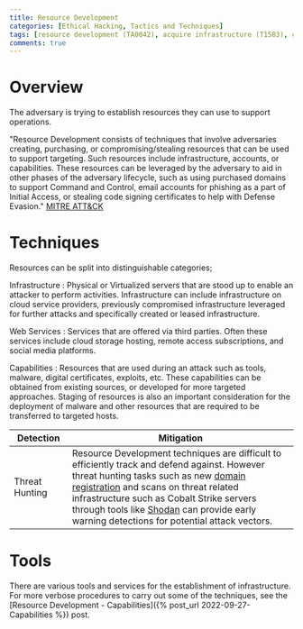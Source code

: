 ```yaml
---
title: Resource Development
categories: [Ethical Hacking, Tactics and Techniques]
tags: [resource development (TA0042), acquire infrastructure (T1583), compromise accounts (T1586), compromise infrastructure (T1586), develop capabilities (T1587), establish accounts (T1585), obtain capabilities (T1588), stage capabilities (T1608)]
comments: true
---
```

# Overview

The adversary is trying to establish resources they can use to support operations.

"Resource Development consists of techniques that involve adversaries creating, purchasing, or compromising/stealing resources that can be used to support targeting. Such resources include infrastructure, accounts, or capabilities. These resources can be leveraged by the adversary to aid in other phases of the adversary lifecycle, such as using purchased domains to support Command and Control, email accounts for phishing as a part of Initial Access, or stealing code signing certificates to help with Defense Evasion." [MITRE ATT&CK](https://attack.mitre.org/tactics/TA0042/)

# Techniques

Resources can be split into distinguishable categories;

Infrastructure
: Physical or Virtualized servers that are stood up to enable an attacker to perform activities. Infrastructure can include infrastructure on cloud service providers, previously compromised infrastructure leveraged for further attacks and specifically created or leased infrastructure.

Web Services
: Services that are offered via third parties. Often these services include cloud storage hosting, remote access subscriptions, and social media platforms.

Capabilities
: Resources that are used during an attack such as tools, malware, digital certificates, exploits, etc. These capabilities can be obtained from existing sources, or developed for more targeted approaches. Staging of resources is also an important consideration for the deployment of malware and other resources that are required to be transferred to targeted hosts.

| Detection      | Mitigation                                                                     |
| -------------- | ------------------------------------------------------------------------------ |
| Threat Hunting | Resource Development techniques are difficult to efficiently track and defend against. However <br> threat hunting tasks such as new [domain registration](https://attack.mitre.org/datasources/DS0038/#Domain%20Registration) and scans on threat related <br> infrastructure such as Cobalt Strike servers through tools like [Shodan](https://shodan.io) can provide early warning detections for potential attack vectors. |

# Tools

There are various tools and services for the establishment of infrastructure. For more verbose procedures to carry out some of the techniques, see the [Resource Development - Capabilities]({% post_url 2022-09-27-Capabilities %}) post.